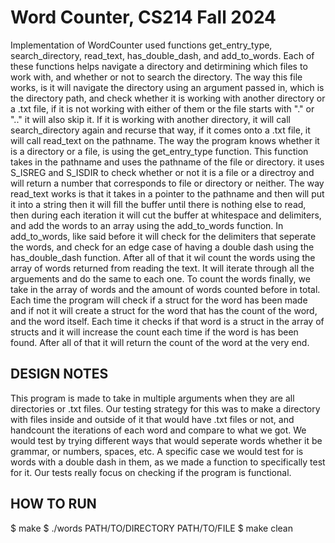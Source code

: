 # Word Counter, CS214 Fall 2024

Implementation of WordCounter used functions get_entry_type, search_directory, read_text, has_double_dash, and add_to_words. Each of these functions helps navigate a directory and detirmining which files to work with, and whether or not to search the directory. The way this file works, is it will navigate the directory using an argument passed in, which is the directory path, and check whether it is working with another directory or a .txt file, if it is not working with either of them or the file starts with "." or ".." it will also skip it. If it is working with another directory, it will call search_directory again and recurse that way, if it comes onto a .txt file, it will call read_text on the pathname. The way the program knows whether it is a directory or a file, is using the get_entry_type function. This function takes in the pathname and uses the pathname of the file or directory. it uses S_ISREG and S_ISDIR to check whether or not it is a file or a directroy and will return a number that corresponds to file or directory or neither. The way read_text works is that it takes in a pointer to the pathname and then will put it into a string then it will fill the buffer until there is nothing else to read, then during each iteration it will cut the buffer at whitespace and delimiters, and add the words to an array using the add_to_words function. In add_to_words, like said before it will check for the delimiters that seperate the words, and check for an edge case of having a double dash using the has_double_dash function. After all of that it wil count the words using the array of words returned from reading the text. It will iterate through all the arguements and do the same to each one. To count the words finally, we take in the array of words and the amount of words counted before in total. Each time the program will check if a struct for the word has been made and if not it will create a struct for the word that has the count of the word, and the word itself. Each time it checks if that word is a struct in the array of structs and it will increase the count each time if the word is has been found. After all of that it will return the count of the word at the very end. 

## DESIGN NOTES
This program is made to take in multiple arguments when they are all directories or .txt files. 
Our testing strategy for this was to make a directory with files inside and outside of it that would have .txt files or not, and handcount the iterations of each word and compare to what we got. We would test by trying different ways that would seperate words whether it be grammar, or numbers, spaces, etc. A specific case we would test for is words with a double dash in them, as we made a function to specifically test for it. Our tests really focus on checking if the program is functional. 

## HOW TO RUN
\$ make
\$ ./words PATH/TO/DIRECTORY PATH/TO/FILE
\$ make clean
